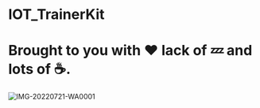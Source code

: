 # IOT_TrainerKit

 # Brought to you with ❤️ lack of 💤  and lots of ☕.



![IMG-20220721-WA0001](https://user-images.githubusercontent.com/98380527/180212691-05084d70-04f8-4e2b-be38-17c9a49c649a.jpg)
